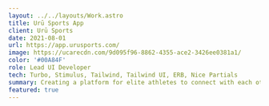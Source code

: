```yaml
---
layout: ../../layouts/Work.astro
title: Urū Sports App
client: Urū Sports
date: 2021-08-01
url: https://app.urusports.com/
image: https://ucarecdn.com/9d095f96-8862-4355-ace2-3426ee0381a1/
color: '#00A84F'
role: Lead UI Developer
tech: Turbo, Stimulus, Tailwind, Tailwind UI, ERB, Nice Partials
summary: Creating a platform for elite athletes to connect with each other and maximize the impact of their network.
featured: true
---
```

